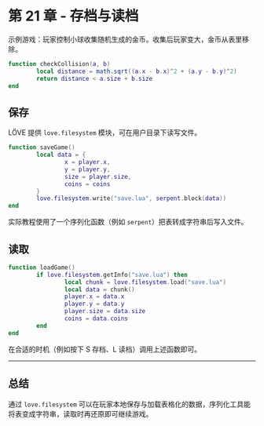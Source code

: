 # 第 21 章 - 存档与读档

示例游戏：玩家控制小球收集随机生成的金币。收集后玩家变大，金币从表里移除。

```lua
function checkCollision(a, b)
        local distance = math.sqrt((a.x - b.x)^2 + (a.y - b.y)^2)
        return distance < a.size + b.size
end
```

## 保存

LÖVE 提供 `love.filesystem` 模块，可在用户目录下读写文件。

```lua
function saveGame()
        local data = {
                x = player.x,
                y = player.y,
                size = player.size,
                coins = coins
        }
        love.filesystem.write("save.lua", serpent.block(data))
end
```

实际教程使用了一个序列化函数（例如 `serpent`）把表转成字符串后写入文件。

## 读取

```lua
function loadGame()
        if love.filesystem.getInfo("save.lua") then
                local chunk = love.filesystem.load("save.lua")
                local data = chunk()
                player.x = data.x
                player.y = data.y
                player.size = data.size
                coins = data.coins
        end
end
```

在合适的时机（例如按下 S 存档、L 读档）调用上述函数即可。

___

## 总结

通过 `love.filesystem` 可以在玩家本地保存与加载表格化的数据，序列化工具能将表变成字符串，读取时再还原即可继续游戏。
